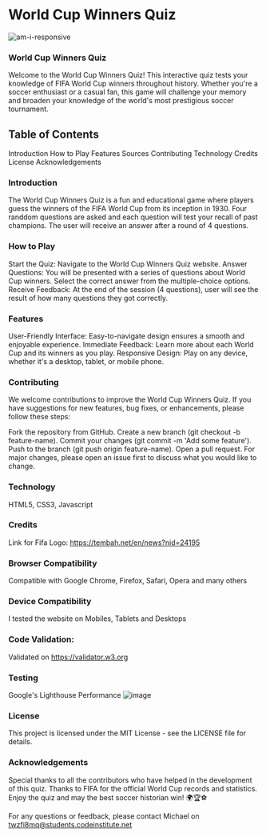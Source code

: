 # World Cup Winners Quiz

![am-i-responsive](https://github.com/user-attachments/assets/2313ee1a-c583-44ac-8db6-c4571f7096f2)

### World Cup Winners Quiz
Welcome to the World Cup Winners Quiz! This interactive quiz tests your knowledge of FIFA World Cup winners throughout history. Whether you're a soccer enthusiast or a casual fan, this game will challenge your memory and broaden your knowledge of the world's most prestigious soccer tournament.

## Table of Contents
Introduction
How to Play
Features
Sources
Contributing
Technology
Credits
License
Acknowledgements


### Introduction
The World Cup Winners Quiz is a fun and educational game where players guess the winners of the FIFA World Cup from its inception in 1930. Four randdom questions are asked and each question will test your recall of past champions. The user will receive an answer after a round of 4 questions.

### How to Play
Start the Quiz: Navigate to the World Cup Winners Quiz website.
Answer Questions: You will be presented with a series of questions about World Cup winners. Select the correct answer from the multiple-choice options.
Receive Feedback: At the end of the session (4 questions), user will see the result of how many questions they got correctly.

### Features
User-Friendly Interface: Easy-to-navigate design ensures a smooth and enjoyable experience.
Immediate Feedback: Learn more about each World Cup and its winners as you play.
Responsive Design: Play on any device, whether it's a desktop, tablet, or mobile phone.

### Contributing
We welcome contributions to improve the World Cup Winners Quiz. If you have suggestions for new features, bug fixes, or enhancements, please follow these steps:

Fork the repository from GitHub.
Create a new branch (git checkout -b feature-name).
Commit your changes (git commit -m 'Add some feature').
Push to the branch (git push origin feature-name).
Open a pull request.
For major changes, please open an issue first to discuss what you would like to change.

### Technology
HTML5, CSS3, Javascript

### Credits
Link for Fifa Logo:
https://tembah.net/en/news?nid=24195

### Browser Compatibility
Compatible with Google Chrome, Firefox, Safari, Opera and many others

### Device Compatibility
I tested the website on Mobiles, Tablets and Desktops

### Code Validation:
Validated on https://validator.w3.org

### Testing
Google's Lighthouse Performance
![image](https://github.com/user-attachments/assets/16baee59-3d50-4d68-9b0f-ef69918eb77a)

### License
This project is licensed under the MIT License - see the LICENSE file for details.

### Acknowledgements
Special thanks to all the contributors who have helped in the development of this quiz.
Thanks to FIFA for the official World Cup records and statistics.
Enjoy the quiz and may the best soccer historian win! 🌍🏆⚽

For any questions or feedback, please contact Michael on twzfi8mq@students.codeinstitute.net
